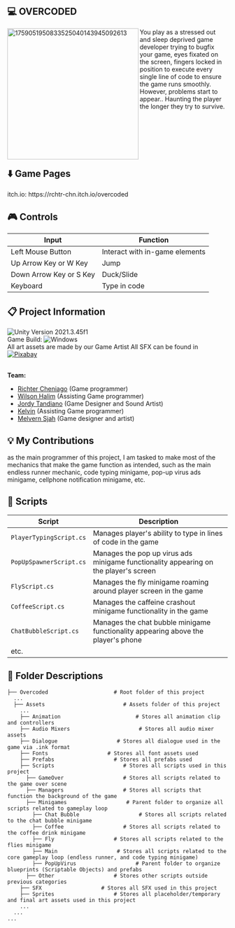 <h2>💻 OVERCODED</h2>
  <img align="left" width="300"alt="1759051950833525040143945092613" src="https://github.com/user-attachments/assets/188808d8-3bbc-4738-b37b-7cab910a8e4e" />

  You play as a stressed out and sleep deprived game developer trying to bugfix your game, eyes fixated on the screen, fingers locked in position to execute every single line of code to ensure the game runs smoothly. However, problems start to appear.. Haunting the player the longer they try to survive.
  <br/>
  <br/>
  <br/>
  <br/>
  <br/>
  <br/>
  <br/>


<h2>⬇️ Game Pages</h2>
  itch.io: https://rchtr-chn.itch.io/overcoded
  
<h2>🎮 Controls</h2>

  | Input | Function |
  | -------------------- | --------------------- |
  | Left Mouse Button | Interact with in-game elements |
  | Up Arrow Key or W Key| Jump |
  | Down Arrow Key or S Key| Duck/Slide |
  | Keyboard | Type in code |
  
<h2>📋 Project Information</h2>

  ![Unity Version 2021.3.45f1](https://img.shields.io/badge/Unity_Version-2021.3.45f1-FFFFFF.svg?style=flat-square&logo=unity) <br/>
  Game Build: ![Windows](https://img.shields.io/badge/Windows-004fe1.svg?style=flat-square&logo=windows) <br/>
  All art assets are made by our Game Artist
  All SFX can be found in [![Pixabay](https://img.shields.io/badge/Pixabay-191B26.svg?style=flat-square&logo=Pixabay)](https://pixabay.com) <br/> <br/>
  
  <b>Team:</b>
  - <a href="https://github.com/rchtr-chn">Richter Cheniago</a> (Game programmer)
  - <a href="https://github.com/wi1wil">Wilson Halim</a> (Assisting Game programmer)
  - <a href="https://jordytandiano.my.canva.site">Jordy Tandiano</a> (Game Designer and Sound Artist)
  - <a href="https://kelvinkel.carrd.co">Kelvin</a> (Assisting Game programmer)
  - <a href="https://www.behance.net/epenaja">Melvern Sjah</a> (Game designer and artist)

<h2>💡 My Contributions</h2>

  as the main programmer of this project, I am tasked to make most of the mechanics that make the game function as intended, such as the main endless runner mechanic, code typing minigame, pop-up virus ads minigame, cellphone notification minigame, etc.

<h2>📜 Scripts</h2>

  | Script | Description |
  | ------ | ----------- |
  | `PlayerTypingScript.cs` | Manages player's ability to type in lines of code in the game |
  | `PopUpSpawnerScript.cs` | Manages the pop up virus ads minigame functionality appearing on the player's screen |
  | `FlyScript.cs` | Manages the fly minigame roaming around player screen in the game |
  | `CoffeeScript.cs` | Manages the caffeine crashout minigame functionality in the game |
  | `ChatBubbleScript.cs` | Manages the chat bubble minigame functionality appearing above the player's phone |
  | etc. |

<h2>📂 Folder Descriptions</h2>

  ```
  ├── Overcoded                     # Root folder of this project
    ...
    ├── Assets                         # Assets folder of this project
      ...
      ├── Animation                        # Stores all animation clip and controllers
      ├── Audio Mixers                      # Stores all audio mixer assets
      ├── Dialogue                   # Stores all dialogue used in the game via .ink format
      ├── Fonts                   # Stores all font assets used
      ├── Prefabs                   # Stores all prefabs used
      ├── Scripts                      # Stores all scripts used in this project
        ├── GameOver                   # Stores all scripts related to the game over scene
        ├── Managers                   # Stores all scripts that function the background of the game
        ├── Minigames                   # Parent folder to organize all scripts related to gameplay loop
          ├── Chat Bubble                   # Stores all scripts related to the chat bubble minigame
          ├── Coffee                   # Stores all scripts related to the coffee drink minigame
          ├── Fly                   # Stores all scripts related to the flies minigame
          ├── Main                   # Stores all scripts related to the core gameplay loop (endless runner, and code typing minigame)
          ├── PopUpVirus                   # Parent folder to organize blueprints (Scriptable Objects) and prefabs
        ├── Other                   # Stores other scripts outside previous categories
      ├── SFX                   # Stores all SFX used in this project
      ├── Sprites                   # Stores all placeholder/temporary and final art assets used in this project
      ...
    ...
  ...
  ```
